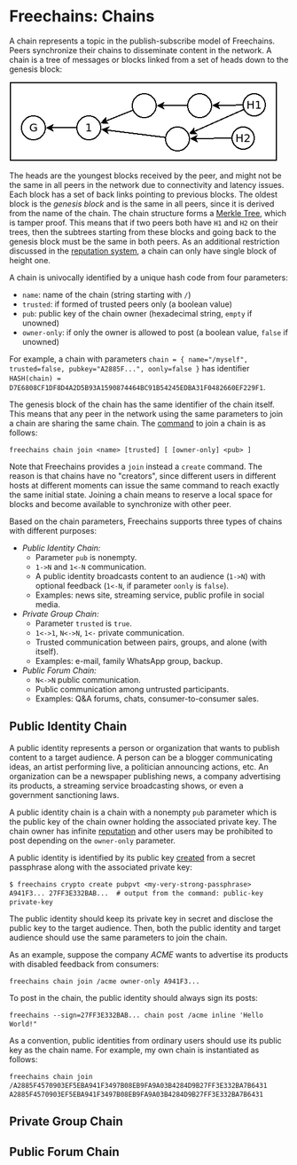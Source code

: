 # Freechains: Chains

A chain represents a topic in the publish-subscribe model of Freechains.
Peers synchronize their chains to disseminate content in the network.
A chain is a tree of messages or blocks linked from a set of heads down to the
genesis block:

<img src="chain.png">

The heads are the youngest blocks received by the peer, and might not be the
same in all peers in the network due to connectivity and latency issues.
Each block has a set of back links pointing to previous blocks.
The oldest block is the *genesis block* and is the same in all peers, since it
is derived from the name of the chain.
The chain structure forms a [Merkle Tree](https://en.wikipedia.org/wiki/Merkle_tree),
which is tamper proof.
This means that if two peers both have `H1` and `H2` on their trees, then the
subtrees starting from these blocks and going back to the genesis block must be
the same in both peers.
As an additional restriction discussed in the [reputation system](reps.md), a
chain can only have single block of height one.

A chain is univocally identified by a unique hash code from four parameters:

- `name`:       name of the chain (string starting with `/`)
- `trusted`:    if formed of trusted peers only (a boolean value)
- `pub`:        public key of the chain owner (hexadecimal string, `empty` if unowned)
- `owner-only`: if only the owner is allowed to post (a boolean value, `false` if unowned)

<!-- BLAKE2b Curve25519 -->

For example, a chain with parameters
    `chain = { name="/myself", trusted=false, pubkey="A2885F...", oonly=false }`
has identifier `HASH(chain) = D7E6808CF1DF8D4A2D5B93A1590874464BC91B54245EDBA31F0482660EF229F1`.

The genesis block of the chain has the same identifier of the chain itself.
This means that any peer in the network using the same parameters to join a
chain are sharing the same chain.
The [command](cmds.md#chain-join) to join a chain is as follows:

```
freechains chain join <name> [trusted] [ [owner-only] <pub> ]
```

Note that Freechains provides a `join` instead a `create` command.
The reason is that chains have no "creators", since different users in
different hosts at different moments can issue the same command to reach
exactly the same initial state.
Joining a chain means to reserve a local space for blocks and become available
to synchronize with other peer.

Based on the chain parameters, Freechains supports three types of chains with
different purposes:

- *Public Identity Chain:*
    - Parameter `pub` is nonempty.
    - `1->N` and `1<-N` communication.
    - A public identity broadcasts content to an audience (`1->N`) with
      optional feedback (`1<-N`, if parameter `oonly` is `false`).
    - Examples: news site, streaming service, public profile in social media.
- *Private Group Chain:*
    - Parameter `trusted` is `true`.
    - `1<->1`, `N<->N`, `1<-` private communication.
    - Trusted communication between pairs, groups, and alone (with itself).
    - Examples: e-mail, family WhatsApp group, backup.
- *Public Forum Chain:*
    - `N<->N` public communication.
    - Public communication among untrusted participants.
    - Examples: Q&A forums, chats, consumer-to-consumer sales.

## Public Identity Chain

A public identity represents a person or organization that wants to publish
content to a target audience.
A person can be a blogger communicating ideas, an artist performing live, a
politician announcing actions, etc.
An organization can be a newspaper publishing news, a company advertising its
products, a streaming service broadcasting shows, or even a government
sanctioning laws.

A public identity chain is a chain with a nonempty `pub` parameter which is the
public key of the chain owner holding the associated private key.
The chain owner has infinite [reputation](reps.md) and other users may be
prohibited to post depending on the `owner-only` parameter.

A public identity is identified by its public key
[created](cmds.md#crypto-create) from a secret passphrase along with the
associated private key:

```
$ freechains crypto create pubpvt <my-very-strong-passphrase>
A941F3... 27FF3E332BAB...  # output from the command: public-key private-key
```

The public identity should keep its private key in secret and disclose the
public key to the target audience.
Then, both the public identity and target audience should use the same
parameters to join the chain.

As an example, suppose the company *ACME* wants to advertise its products with
disabled feedback from consumers:

```
freechains chain join /acme owner-only A941F3...
```

To post in the chain, the public identity should always sign its posts:

```
freechains --sign=27FF3E332BAB... chain post /acme inline 'Hello World!"
```

As a convention, public identities from ordinary users should use its public
key as the chain name.
For example, my own chain is instantiated as follows:

```
freechains chain join /A2885F4570903EF5EBA941F3497B08EB9FA9A03B4284D9B27FF3E332BA7B6431 A2885F4570903EF5EBA941F3497B08EB9FA9A03B4284D9B27FF3E332BA7B6431
```

## Private Group Chain

## Public Forum Chain
